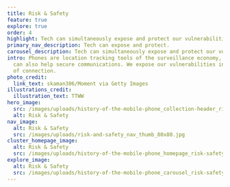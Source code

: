 ```yaml
---
title: Risk & Safety
feature: true
explore: true
order: 4
highlight: Tech can simultaneously expose and protect our vulnerabilities.
primary_nav_description: Tech can expose and protect.
carousel_description: Tech can simultaneously expose and protect our vulnerabilities.
intro: Phones are location tracking tools of the surveillance economy, but they
  can also help secure communications. We expose our vulnerabilities in the name
  of connection.
photo_credit:
  link_text: skaman306/Moment via Getty Images
illustrations_credit:
  illustration_text: TTWW
hero_image:
  src: /images/uploads/history-of-the-mobile-phone_collection-header_risk-safety-600.png
  alt: Risk & Safety
nav_image:
  alt: Risk & Safety
  src: /images/uploads/risk-and-safety_nav_thumb_80x80.jpg
cluster_homepage_image:
  alt: Risk & Safety
  src: /images/uploads/history-of-the-mobile-phone_homepage_risk-safety-750.jpg
explore_image:
  alt: Risk & Safety
  src: /images/uploads/history-of-the-mobile-phone_carousel_risk-safety-300.jpg
---
```

